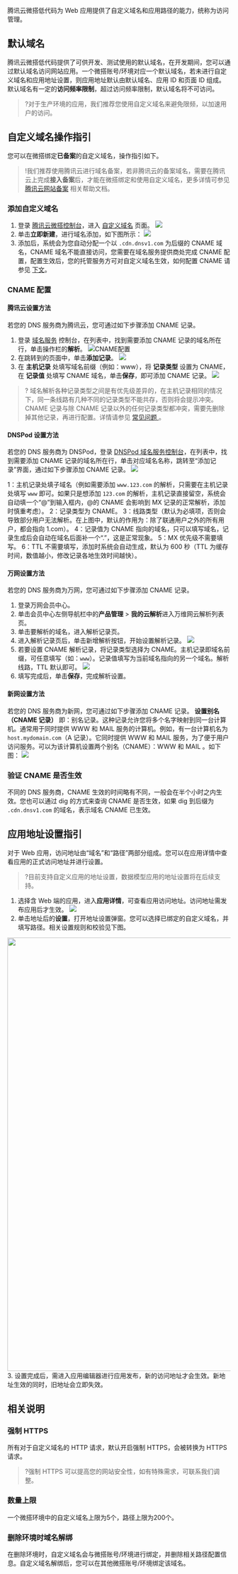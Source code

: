 腾讯云微搭低代码为 Web 应用提供了自定义域名和应用路径的能力，统称为访问管理。

## 默认域名
腾讯云微搭低代码提供了可供开发、测试使用的默认域名，在开发期间，您可以通过默认域名访问网站应用。一个微搭账号/环境对应一个默认域名，若未进行自定义域名和应用地址设置，则应用地址默认由默认域名、应用 ID 和页面 ID 组成。
默认域名有一定的**访问频率限制**，超过访问频率限制，默认域名将不可访问。

>?对于生产环境的应用，我们推荐您使用自定义域名来避免限频，以加速用户的访问。


## 自定义域名操作指引
您可以在微搭绑定**已备案**的自定义域名，操作指引如下。

>!我们推荐使用腾讯云进行域名备案，若非腾讯云的备案域名，需要在腾讯云上完成**接入备案**后，才能在微搭绑定和使用自定义域名，更多详情可参见 [腾讯云网站备案](https://cloud.tencent.com/document/product/243) 相关帮助文档。

### 添加自定义域名

1. 登录 [腾讯云微搭控制台](https://console.cloud.tencent.com/lowcode)，进入 [自定义域名](https://console.cloud.tencent.com/lowcode/custom/index) 页面。
![](https://qcloudimg.tencent-cloud.cn/raw/45341a0db54446e0676b1e5d25b41865.png)
2. 单击**立即新建**，进行域名添加，如下图所示：
![](https://qcloudimg.tencent-cloud.cn/raw/00e32d595d94576e3b67e081c2f8aeb7.png)
3. 添加后，系统会为您自动分配一个以 `.cdn.dnsv1.com` 为后缀的 CNAME 域名，CNAME 域名不能直接访问，您需要在域名服务提供商处完成 CNAME 配置，配置生效后，您的托管服务方可对自定义域名生效，如何配置 CNAME 请参见 [下文](#cname)。

[](id:cname)
### CNAME 配置

#### 腾讯云设置方法
若您的 DNS 服务商为腾讯云，您可通过如下步骤添加 CNAME 记录。
1. 登录 [域名服务](https://console.cloud.tencent.com/domain) 控制台，在列表中，找到需要添加 CNAME 记录的域名所在行，单击操作栏的**解析**。
   ![CNAME配置](https://main.qcloudimg.com/raw/12eba66e1d073aade459318d6e9c53ef.png)
2. 在跳转到的页面中，单击**添加记录**。
   ![](https://main.qcloudimg.com/raw/88a0cda619aeaf1a88120ad5294250fa.png)
3. 在 **主机记录** 处填写域名前缀（例如：www），将 **记录类型** 设置为 CNAME，在 **记录值** 处填写 CNAME 域名，单击**保存**，即可添加 CNAME 记录。
   ![](https://main.qcloudimg.com/raw/24ee35e7bba9d181abbdaf65fe7fc3cb.png)
>? 域名解析各种记录类型之间是有优先级差异的，在主机记录相同的情况下，同一条线路有几种不同的记录类型不能共存，否则将会提示冲突。CNAME 记录与除 CNAME 记录以外的任何记录类型都冲突，需要先删除掉其他记录，再进行配置。详情请参见 [常见问题 ](https://cloud.tencent.com/document/product/302/3468#.E4.B8.BA.E4.BB.80.E4.B9.88.E6.B7.BB.E5.8A.A0.E8.A7.A3.E6.9E.90.E8.AE.B0.E5.BD.95.E7.9A.84.E6.97.B6.E5.80.99.E6.8F.90.E7.A4.BA-.26quot.3B.E8.AE.B0.E5.BD.95.E6.9C.89.E5.86.B2.E7.AA.81.26quot.3B-.EF.BC.9F)。

#### DNSPod 设置方法
若您的 DNS 服务商为 DNSPod，登录 [DNSPod 域名服务控制台](https://console.dnspod.cn/dns/list)，在列表中，找到需要添加 CNAME 记录的域名所在行，单击对应域名名称，跳转至“添加记录”界面，通过如下步骤添加 CNAME 记录。
![](https://qcloudimg.tencent-cloud.cn/raw/c43ac8882ab4da56217a96afdc0b59f3.png)

1：主机记录处填子域名（例如需要添加 `www.123.com` 的解析，只需要在主机记录处填写 `www` 即可。如果只是想添加 `123.com` 的解析，主机记录直接留空，系统会自动填一个“@”到输入框内，@的 CNAME 会影响到 MX 记录的正常解析，添加时慎重考虑）。
2：记录类型为 CNAME。
3：线路类型（默认为必填项，否则会导致部分用户无法解析。在上图中，默认的作用为：除了联通用户之外的所有用户，都会指向 1.com）。
4：记录值为 CNAME 指向的域名，只可以填写域名，记录生成后会自动在域名后面补一个“.”，这是正常现象。
5：MX 优先级不需要填写。
6：TTL 不需要填写，添加时系统会自动生成，默认为 600 秒（TTL 为缓存时间，数值越小，修改记录各地生效时间越快）。

#### 万网设置方法

若您的 DNS 服务商为万网，您可通过如下步骤添加 CNAME 记录。

1. 登录万网会员中心。
2. 单击会员中心左侧导航栏中的**产品管理** > **我的云解析**进入万维网云解析列表页。
3. 单击要解析的域名，进入解析记录页。
4. 进入解析记录页后，单击新增解析按钮，开始设置解析记录。
![](https://qcloudimg.tencent-cloud.cn/raw/139460b6a53b6bc839c5240cd9fc82d0.png)
5. 若要设置 CNAME 解析记录，将记录类型选择为 CNAME。主机记录即域名前缀，可任意填写（如：`www`）。记录值填写为当前域名指向的另一个域名。解析线路，TTL 默认即可。
![](https://qcloudimg.tencent-cloud.cn/raw/ae66846f471b3e870349231cd91024c8.png)
6. 填写完成后，单击**保存**，完成解析设置。

#### 新网设置方法

若您的 DNS 服务商为新网，您可通过如下步骤添加 CNAME 记录。
**设置别名（CNAME 记录）**
即：别名记录。这种记录允许您将多个名字映射到同一台计算机。通常用于同时提供 WWW 和 MAIL 服务的计算机。例如，有一台计算机名为`host.mydomain.com`（A 记录）。它同时提供 WWW 和 MAIL 服务，为了便于用户访问服务。可以为该计算机设置两个别名（CNAME）：WWW 和 MAIL 。如下图：
![](https://qcloudimg.tencent-cloud.cn/raw/6d64ca37d62f4e28b63c2dd061820a1f.png)

### 验证 CNAME 是否生效

不同的 DNS 服务商，CNAME 生效的时间略有不同，一般会在半个小时之内生效。您也可以通过 dig 的方式来查询 CNAME 是否生效，如果 dig 到后缀为 `.cdn.dnsv1.com` 的域名，表示域名 CNAME 已生效。


## 应用地址设置指引
对于 Web 应用，访问地址由“域名”和“路径”两部分组成。您可以在应用详情中查看应用的正式访问地址并进行设置。
>?目前支持自定义应用的地址设置，数据模型应用的地址设置将在后续支持。
>
1. 选择含 Web 端的应用，进入**应用详情**，可查看应用访问地址。访问地址需发布应用后才生效。
![](https://qcloudimg.tencent-cloud.cn/raw/5ffaace0fc4301d4f907e2a06d3099e6.png)
2. 单击地址后的**设置**，打开地址设置弹窗。您可以选择已绑定的自定义域名，并填写路径。相关设置规则和校验见下图。
<img style="width:978px; max-width: inherit;" src="https://qcloudimg.tencent-cloud.cn/raw/f977fb33138b9cf7ea7157209c0a1980.png" />
3. 设置完成后，需进入应用编辑器进行应用发布，新的访问地址才会生效。新地址生效的同时，旧地址会立即失效。

## 相关说明
### 强制 HTTPS

所有对于自定义域名的 HTTP 请求，默认开启强制 HTTPS，会被转换为 HTTPS 请求。

>?强制 HTTPS 可以提高您的网站安全性，如有特殊需求，可联系我们调整。

### 数量上限
一个微搭环境中的自定义域名上限为5个，路径上限为200个。

### 删除环境时域名解绑
在删除环境时，自定义域名会与微搭账号/环境进行绑定，并删除相关路径配置信息。自定义域名解绑后，您可以在其他微搭账号/环境绑定该域名。
